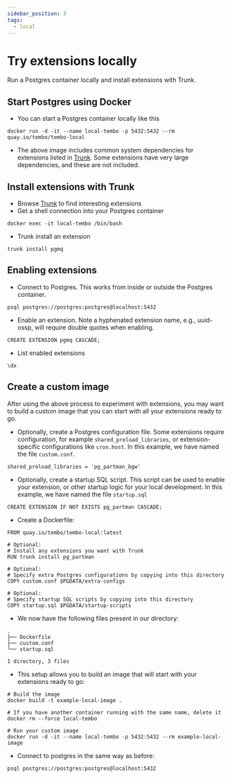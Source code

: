 ```yaml
---
sidebar_position: 3
tags:
  - local
---
```


# Try extensions locally

Run a Postgres container locally and install extensions with Trunk.

## Start Postgres using Docker

- You can start a Postgres container locally like this
```
docker run -d -it --name local-tembo -p 5432:5432 --rm quay.io/tembo/tembo-local
```
- The above image includes common system dependencies for extensions listed in [Trunk](https://pgt.dev). Some extensions have very large dependencies, and these are not included.

## Install extensions with Trunk

- Browse [Trunk](https://pgt.dev) to find interesting extensions
- Get a shell connection into your Postgres container
```
docker exec -it local-tembo /bin/bash
```

- Trunk install an extension
```
trunk install pgmq
```

## Enabling extensions

- Connect to Postgres. This works from inside or outside the Postgres container.
```
psql postgres://postgres:postgres@localhost:5432
```
- Enable an extension. Note a hyphenated extension name, e.g., uuid-ossp, will require double quotes when enabling.
```
CREATE EXTENSION pgmq CASCADE;
```
- List enabled extensions
```
\dx
```

## Create a custom image

After using the above process to experiment with extensions, you may want to build a custom image that you can start with all your extensions ready to go.

- Optionally, create a Postgres configuration file. Some extensions require configuration, for example `shared_preload_libraries`, or extension-specific configurations like `cron.host`. In this example, we have named the file `custom.conf`.

```
shared_preload_libraries = 'pg_partman_bgw'
```

- Optionally, create a startup SQL script. This script can be used to enable your extension, or other startup logic for your local development. In this example, we have named the file `startup.sql`

```
CREATE EXTENSION IF NOT EXISTS pg_partman CASCADE;
```

- Create a Dockerfile:

```
FROM quay.io/tembo/tembo-local:latest

# Optional:
# Install any extensions you want with Trunk
RUN trunk install pg_partman

# Optional:
# Specify extra Postgres configurations by copying into this directory
COPY custom.conf $PGDATA/extra-configs

# Optional:
# Specify startup SQL scripts by copying into this directory
COPY startup.sql $PGDATA/startup-scripts
```

- We now have the following files present in our directory:

```
.
├── Dockerfile
├── custom.conf
└── startup.sql

1 directory, 3 files
```

- This setup allows you to build an image that will start with your extensions ready to go:

```
# Build the image
docker build -t example-local-image .

# If you have another container running with the same name, delete it
docker rm --force local-tembo

# Run your custom image
docker run -d -it --name local-tembo -p 5432:5432 --rm example-local-image
```

- Connect to postgres in the same way as before:

```
psql postgres://postgres:postgres@localhost:5432
```
